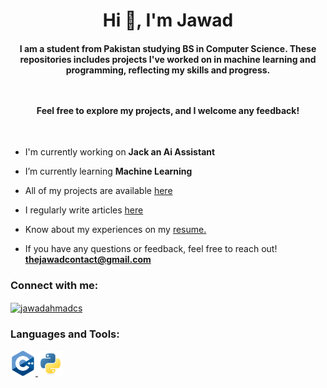 <h1 align="center">Hi 👋, I'm Jawad</h1>
<h4 align="center">I am a student from Pakistan studying BS in Computer Science. These repositories includes projects I've worked on in machine learning and programming, reflecting my skills and progress.

 </br></br> Feel free to explore my projects, and I welcome any feedback!</h4>

<!-- 
currently disable
<p align="left"> <img src="https://komarev.com/ghpvc/?username=jawadahmadcs&label=Profile%20views&color=0e75b6&style=flat" alt="jawadahmadcs" /> </p>
<p align="left"> <a href="https://github.com/ryo-ma/github-profile-trophy"><img src="https://github-profile-trophy.vercel.app/?username=jawadahmadcs" alt="jawadahmadcs" /></a> </p>

--> 

</br>

-  I'm currently working on **Jack an Ai Assistant**

-  I’m currently learning **Machine Learning**

-  All of my projects are available [here](https://github.com/JawadAhmadCS/CS-Projects)

-  I regularly write articles [here](https://github.com/JawadAhmadCS/JawadAhmadCS/blob/main/README.md)

-  Know about my experiences on my [resume.](https://github.com/JawadAhmadCS/JawadAhmadCS/blob/main/README.md)

-  If you have any questions or feedback, feel free to reach out! **thejawadcontact@gmail.com**

<h3 align="left">Connect with me:</h3>
<p align="left">
<a href="https://linkedin.com/in/jawadahmadcs" target="blank"><img align="center" src="https://raw.githubusercontent.com/rahuldkjain/github-profile-readme-generator/master/src/images/icons/Social/linked-in-alt.svg" alt="jawadahmadcs" height="30" width="40" /></a>
</p>

<h3 align="left">Languages and Tools:</h3>
<p align="left"> <a href="https://www.w3schools.com/cpp/" target="_blank" rel="noreferrer"> <img src="https://raw.githubusercontent.com/devicons/devicon/master/icons/cplusplus/cplusplus-original.svg" alt="cplusplus" width="40" height="40"/> </a> <a href="https://www.python.org" target="_blank" rel="noreferrer"> <img src="https://raw.githubusercontent.com/devicons/devicon/master/icons/python/python-original.svg" alt="python" width="40" height="40"/> </a> </p>
<!-- 
currently disable
<p>&nbsp;<img align="center" src="https://github-readme-stats.vercel.app/api?username=jawadahmadcs&show_icons=true&locale=en" alt="jawadahmadcs" /></p>
--> 
